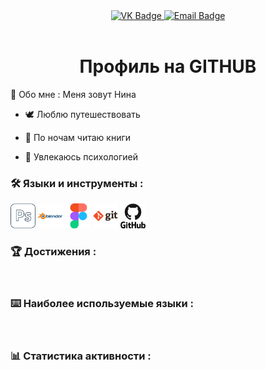 <div id="badges" align="center"> 
    <a href="https://vk.com/ninel738">
        <img src="https://img.shields.io/badge/VK-blue?style-for-the-badge&logo=VK&logoColor-white" alt="VK Badge"/> 
    </a> 
    <a href="https://mail.google.com/mail/u/1/#inbox">  
        <img src="https://img.shields.io/badge/EMAIL-red?style-for-the-badge&logo=Gmail&logoColor-white" alt="Email Badge"/> 
    </a> 
</div>

<div id="viewprof" align="center"> 
    <img src="https://komarev.com/ghpvc/?username=Nina546654ml&style-flat-square&color=blue" alt=""/> 
</div>

<div id="heythere" align="center"> 
    <h1>Профиль на GITHUB</h1> 
</div>

:fox_face: Обо мне : Меня зовут Нина

- :dove: Люблю путешествовать

- :sunrise_over_mountains: По ночам читаю книги

- :gem: Увлекаюсь психологией

### :hammer_and_wrench: Языки и инструменты :

<div> 
    <img src="https://github.com/devicons/devicon/blob/master/icons/photoshop/photoshop-line.svg" width="40" height="40"/> 
    <img src="https://github.com/devicons/devicon/blob/master/icons/blender/blender-original-wordmark.svg" width="40" height="40"/> 
    <img src="https://github.com/devicons/devicon/blob/master/icons/figma/figma-original.svg" width="40" height="40"/> 
    <img src="https://github.com/devicons/devicon/blob/master/icons/git/git-original-wordmark.svg" width="40" height="40"/> 
    <img src="https://github.com/devicons/devicon/blob/master/icons/github/github-original-wordmark.svg" width="40" height="40"/> 
</div>


### :trophy: Достижения : 

<div> 
    <img src="https://github-profile-trophy.vercel.app/?username=Nina546654ml" alt=""/>  
</div>

### :keyboard: Наиболее используемые языки :

<div> 
    <img src="https://github-readme-stats.vercel.app/api/top-langs/?username=Nina546654ml" alt=""/>  
</div>

### :bar_chart: Статистика активности :

<div> 
    <img src="https://github-readme-activity-graph.vercel.app/graph?username=Nina546654ml&theme=github-compact" alt=""/>  
</div>




